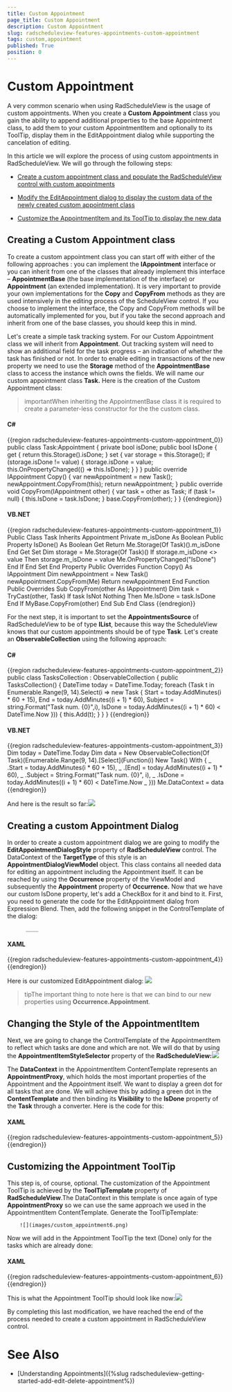 ```yaml
---
title: Custom Appointment
page_title: Custom Appointment
description: Custom Appointment
slug: radscheduleview-features-appointments-custom-appointment
tags: custom,appointment
published: True
position: 0
---
```


# Custom Appointment



A very common scenario when using RadScheduleView is the usage of custom appointments. When you create a __Custom Appointment__ class you gain the ability to append additional properties to the base Appointment class, to add them to your custom AppointmentItem and optionally to its ToolTip, display them in the EditAppointment dialog while supporting the cancelation of editing.
      

In this article we will explore the process of using custom appointments in RadScheduleView. We will go through the following steps:

* [Create a custom appointment class and populate the RadScheduleView control with custom appointments](#Creating_a_Custom_Appointment_class)

* [Modify the EditAppointment dialog to display the custom data of the newly created custom appointment class](#Creating_a_custom_Appointment_Dialog)

* [Customize the AppointmentItem and its ToolTip to display the new data ](#Changing_the_Style_of_the_AppointmentItem)

## Creating a Custom Appointment class

To create a custom appointment class you can start off with either of the following approaches : you can implement the __IAppointment__ interface or  you can inherit from one of the classes that already implement this interface – __AppointmentBase__ (the base implementation of the interface) or __Appointment__ (an extended implementation). It is very important to provide your own implementations for the __Copy__ and __CopyFrom__ methods as they are used intensively in the editing process of the ScheduleView control. If you choose to implement the interface, the Copy and CopyFrom methods will be automatically implemented for you, but if you take the second approach and inherit from one of the base classes, you should keep this in mind.
        

Let's create a simple task tracking system. For our Custom Appointment class we will inherit from __Appointment__. Out tracking system will need  to show an additional field for the task progress – an indication of whether the task has finished or not. In order to enable editing in transactions of the new property we need to use the __Storage__ method of the __AppointmentBase__ class to access the instance which owns the fields. We will name our custom appointment class __Task.__ Here is the creation of the Custom Appointment class:
        

>importantWhen inheriting the AppointmentBase class it is required to create a parameter-less constructor for the the custom class.
          



#### __C#__

{{region radscheduleview-features-appointments-custom-appointment_0}}
	public class Task:Appointment
	{
	    private bool isDone;
	    public bool IsDone
	    {
	        get
	        {
	             return this.Storage<Task>().isDone;
	        }
	        set
	        {
	             var storage = this.Storage<Task>();
	             if (storage.isDone != value)
	             {
	                  storage.isDone = value;
	                  this.OnPropertyChanged(() => this.IsDone);
	             }
	        }
	    }
	    public override IAppointment Copy()
	    {
	        var newAppointment = new Task();
	        newAppointment.CopyFrom(this);
	        return newAppointment;
	    }
	    public override void CopyFrom(IAppointment other)
	    {
	        var task = other as Task;
	        if (task != null)
	        {
	                this.IsDone = task.IsDone;
	        }
	        base.CopyFrom(other);
	    }
	}
	{{endregion}}



#### __VB.NET__

{{region radscheduleview-features-appointments-custom-appointment_1}}
	Public Class Task
	 Inherits Appointment
	 Private m_isDone As Boolean
	 Public Property IsDone() As Boolean
	  Get
	   Return Me.Storage(Of Task)().m_isDone
	  End Get
	  Set
	   Dim storage = Me.Storage(Of Task)()
	   If storage.m_isDone <> value Then
	    storage.m_isDone = value
	    Me.OnPropertyChanged("IsDone")
	   End If
	  End Set
	 End Property
	 Public Overrides Function Copy() As IAppointment
	  Dim newAppointment = New Task()
	  newAppointment.CopyFrom(Me)
	  Return newAppointment
	 End Function
	 Public Overrides Sub CopyFrom(other As IAppointment)
	  Dim task = TryCast(other, Task)
	  If task IsNot Nothing Then
	   Me.IsDone = task.IsDone
	  End If
	  MyBase.CopyFrom(other)
	 End Sub
	End Class
	{{endregion}}



For the next step, it is important to set the __AppointmentsSource__ of RadScheduleView to be of type __IList<Task>__, because this way the ScheduleView knows that our custom appointments should be of type __Task__. Let's create an __ObservableCollection<Task>__ using the following approach:
        

#### __C#__

{{region radscheduleview-features-appointments-custom-appointment_2}}
	public class TasksCollection : ObservableCollection<Task>
	{
	    public TasksCollection()
	    {
	         DateTime today = DateTime.Today;
	         foreach (Task t in Enumerable.Range(9, 14).Select(i =>
	            new Task
	            {
	                 Start = today.AddMinutes(i * 60 + 15),
	                 End = today.AddMinutes((i + 1) * 60),
	                 Subject = string.Format("Task num. {0}",i),
	                 IsDone = today.AddMinutes((i + 1) * 60) < DateTime.Now
	             }))
	         {
	          this.Add(t);
	         }
	    }
	}
	{{endregion}}



#### __VB.NET__

{{region radscheduleview-features-appointments-custom-appointment_3}}
	Dim today = DateTime.Today
	Dim data = New ObservableCollection(Of Task)(Enumerable.Range(9, 14).[Select](Function(i) New Task() With { _
	 .Start = today.AddMinutes(i * 60 + 15), _
	 .[End] = today.AddMinutes((i + 1) * 60), _
	 .Subject = String.Format("Task num. {0}", i), _
	 .IsDone = today.AddMinutes((i + 1) * 60) < DateTime.Now _
	}))
	Me.DataContext = data
	{{endregion}}



And here is the result so far:![](images/custom_appointment1.png)

## Creating a custom Appointment Dialog

In order to create a custom appointment dialog we are going to modify the __EditAppointmentDialogStyle__ property of __RadScheduleView__ control. The DataContext of the __TargetType__ of this style is an __AppointmentDialogViewModel__ object. This class contains all needed data for editing an appointment including the Appointment itself. It can be reached by using the __Occurrence__ property of the ViewModel and subsequently the __Appointment__ property of __Occurrence.__ Now that we have our custom IsDone property, let's add a CheckBox for it and bind to it. First, you need to generate the code for the EditAppointment dialog from Expression Blend. Then, add the following snippet in the ControlTemplate of the dialog:

          ____

#### __XAML__

{{region radscheduleview-features-appointments-custom-appointment_4}}
	<CheckBox Grid.Row="4" Grid.Column="1" Margin="3" Content="Is done?" IsChecked="{Binding Occurrence.Appointment.IsDone, Mode=TwoWay}"/>
	{{endregion}}



Here is our customized EditAppointment dialog:
        ![](images/custom_appointment2.PNG)

>tipThe important thing to note here is that we can bind to our new properties using __Occurrence.Appointment__.
          



##  Changing the Style of the AppointmentItem

Next, we are going to change the ControlTemplate of the AppointmentItem to reflect which tasks are done and which are not. We will do that by using the __AppointmentItemStyleSelector__ property of the __RadScheduleView:__![](images/custom_appointment3.png)



The __DataContext__ in the AppointmentItem ContentTemplate represents an __AppointmentProxy__, which holds the most important properties of the Appointment and the Appointment itself. We want to display a green dot for all tasks that are done. We will achieve this by adding a green dot in the __ContentTemplate__ and then binding its __Visibility__ to the __IsDone__ property of the __Task__ through a converter. Here is the code for this:
        





#### __XAML__

{{region radscheduleview-features-appointments-custom-appointment_5}}
	<Ellipse Fill="Green" Width="12" Height="12" VerticalAlignment="Top" Margin="10 5 5 5" HorizontalAlignment="Left" Visibility="{Binding Appointment.IsDone, Converter={StaticResource BooleanToVisibilityConverter}}" />
	{{endregion}}



## Customizing the Appointment ToolTip

This step is, of course, optional. The customization of the Appointment ToolTip is achieved by the __ToolTipTemplate__ property of __RadScheduleView__.The DataContext in this template is once again of type __AppointmentProxy__ so we can use the same approach we used in the AppointmentItem ContentTemplate. Generate the ToolTipTemplate:

        ![](images/custom_appointment6.png)

Now we will add in the Appointment ToolTip the text (Done) only for the tasks which are already done:
        

#### __XAML__

{{region radscheduleview-features-appointments-custom-appointment_6}}
	<DataTemplate x:Key="ToolTipTemplate">
	   <StackPanel Orientation="Horizontal" MinWidth="140" Margin="0 5">
	      <TextBlock MaxWidth="200" TextWrapping="Wrap" Text="{Binding Subject}"/>
	      <TextBlock Text="(Done)" Grid.Row="1" Margin="5 0 5 0" Foreground="#FF191D1A" Visibility="{Binding Appointment.IsDone, Converter={StaticResource BooleanToVisibilityConverter}}" FontStyle="Italic" />
	   </StackPanel> 
	</DataTemplate>
	{{endregion}}



This is what the Appointment ToolTip should look like now:![](images/custom_appointment7.png)

By completing this last modification, we have reached the end of the process needed to create a custom appointment in RadScheduleView control.

# See Also

 * [Understanding Appointments]({%slug radscheduleview-getting-started-add-edit-delete-appointment%})
